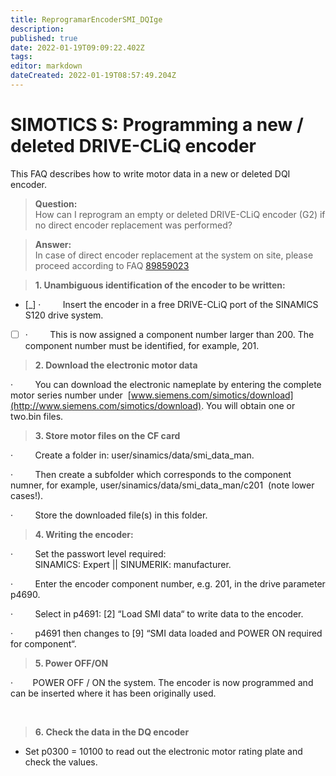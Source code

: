 ```yaml
---
title: ReprogramarEncoderSMI_DQIge
description: 
published: true
date: 2022-01-19T09:09:22.402Z
tags: 
editor: markdown
dateCreated: 2022-01-19T08:57:49.204Z
---
```


# **SIMOTICS S: Programming a new / deleted DRIVE-CLiQ encoder**

This FAQ describes how to write motor data in a new or deleted DQI encoder.

> **Question:**  
> How can I reprogram an empty or deleted DRIVE-CLiQ encoder (G2) if no direct encoder replacement was performed?

> **Answer:**  
> In case of direct encoder replacement at the system on site, please proceed according to FAQ [89859023](https://support.industry.siemens.com/cs/document/89859023/simotics-s-brief-instructions-%e2%80%93-replacing-an-drive-cliq-encoder-(generation-2)?lc=en-de) 

> **1\. Unambiguous identification of the encoder to be written:**

-    [_] ·         Insert the encoder in a free DRIVE-CLiQ port of the SINAMICS S120 drive system.
-   [ ] ·         This is now assigned a component number larger than 200. The component number must be identified, for example, 201.

> **2\. Download the electronic motor data**

·         You can download the electronic nameplate by entering the complete motor series number under  [www.siemens.com/simotics/download](http://www.siemens.com/simotics/download). You will obtain one or two.bin files.




> **3\. Store motor files on the CF card**

·         Create a folder in: user/sinamics/data/smi\_data\_man.

·         Then create a subfolder which corresponds to the component numner, for example, user/sinamics/data/smi\_data\_man/c201  (note lower cases!).

·         Store the downloaded file(s) in this folder.

> **4\. Writing the encoder:**

·         Set the passwort level required:  
          SINAMICS: Expert || SINUMERIK: manufacturer.

·         Enter the encoder component number, e.g. 201, in the drive parameter p4690.

·         Select in p4691: \[2\] “Load SMI data“ to write data to the encoder.

·         p4691 then changes to \[9\] “SMI data loaded and POWER ON required for component“.

> **5\. Power OFF/ON**

·        POWER OFF / ON the system. The encoder is now programmed and can be inserted where it has been originally used.  
  
 

> **6. Check the data in the DQ encoder**

-   Set p0300 = 10100 to read out the electronic motor rating plate and check the values.